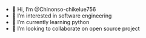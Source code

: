 - 👋 Hi, I’m @Chinonso-chikelue756
- 👀 I’m interested in software engineering
- 🌱 I’m currently learning python
- 💞️ I’m looking to collaborate on open source project


<!---
Chinonso-chikelue756/Chinonso-chikelue756 is a ✨ special ✨ repository because its `README.md` (this file) appears on your GitHub profile.
You can click the Preview link to take a look at your changes.
--->
